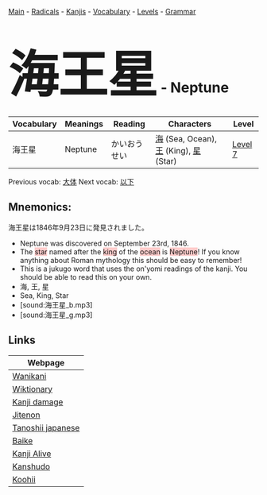 <style> bigfont {font-size: 100px}</style>
[Main](../README.md) -
[Radicals](../radicals.md) -
[Kanjis](../kanjis.md) -
[Vocabulary](../vocabulary.md) -
[Levels](../levels.md) -
[Grammar](../grammar.md)
# <bigfont> 海王星</bigfont> - Neptune 

| Vocabulary | Meanings | Reading | Characters | Level |
| --- | --- | --- | --- | --- |
| 海王星 | Neptune | かいおうせい |  [海](../kanjis/海.md) (Sea, Ocean), [王](../kanjis/王.md) (King), [星](../kanjis/星.md) (Star) | [Level 7](../levels/wk_level7.md) |

Previous vocab: [大体](大体.md) Next vocab: [以下](以下.md) 

## Mnemonics:
海王星は1846年9月23日に発見されました。
* Neptune was discovered on September 23rd, 1846.
* The <span style="background-color:#ffcccb"> star</span> named after the <span style="background-color:#ffcccb"> king</span> of the <span style="background-color:#ffcccb"> ocean</span> is <span style="background-color:#ffcccb"> Neptune</span>! If you know anything about Roman mythology this should be easy to remember!
* This is a jukugo word that uses the on'yomi readings of the kanji. You should be able to read this on your own.
* 海, 王, 星
* Sea, King, Star
* [sound:海王星_b.mp3]
* [sound:海王星_g.mp3]


## Links 

| Webpage |
| --- |
| [Wanikani          ](https://www.wanikani.com/kanji/海王星) |
| [Wiktionary        ](https://en.wiktionary.org/wiki/海王星) |
| [Kanji damage      ](http://www.kanjidamage.com/kanji/search?utf8=✓&q=海王星) |
| [Jitenon           ](https://jitenon.com/kanji/海王星) |
| [Tanoshii japanese ](https://www.tanoshiijapanese.com/dictionary/kanji.cfm?k=海王星) |
| [Baike             ](https://baike.baidu.com/item/海王星) |
| [Kanji Alive       ](https://app.kanjialive.com/海王星) |
| [Kanshudo          ](https://www.kanshudo.com/searchmn?q=海王星) |
| [Koohii            ](https://kanji.koohii.com/study/kanji/海王星) |
